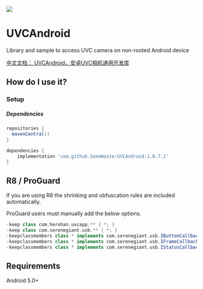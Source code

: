 [![](https://jitpack.io/v/SomeWaste/UVCAndroid.svg)](https://jitpack.io/#SomeWaste/UVCAndroid)

UVCAndroid
=========

Library and sample to access UVC camera on non-rooted Android device

[中文文档： UVCAndroid，安卓UVC相机通用开发库](https://blog.csdn.net/hanshiying007/article/details/124118486)

How do I use it?
---

### Setup

##### Dependencies
```groovy
repositories {
  mavenCentral()
}

dependencies {
    implementation 'com.github.SomeWaste:UVCAndroid:1.0.7.1'
}
```
R8 / ProGuard
-------------

If you are using R8 the shrinking and obfuscation rules are included automatically.

ProGuard users must manually add the below options.
```groovy
-keep class com.herohan.uvcapp.** { *; }
-keep class com.serenegiant.usb.** { *; }
-keepclassmembers class * implements com.serenegiant.usb.IButtonCallback {*;}
-keepclassmembers class * implements com.serenegiant.usb.IFrameCallback {*;}
-keepclassmembers class * implements com.serenegiant.usb.IStatusCallback {*;}
```

Requirements
--------------
Android 5.0+